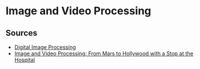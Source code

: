 # Image and Video Processing

## Sources
- [Digital Image Processing](https://www.tutorialspoint.com/dip/index.htm)
- [Image and Video Processing: From Mars to Hollywood with a Stop at the Hospital](https://www.coursera.org/learn/image-processing/home/welcome)
